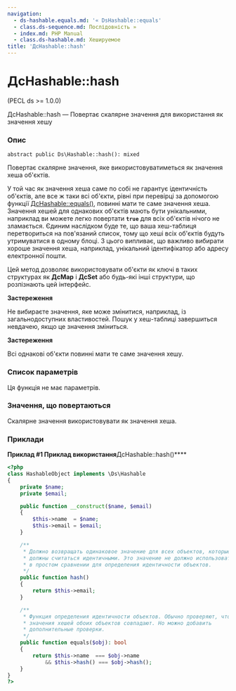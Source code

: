```yaml
---
navigation:
  - ds-hashable.equals.md: '« DsHashable::equals'
  - class.ds-sequence.md: Послідовність »
  - index.md: PHP Manual
  - class.ds-hashable.md: Хешируемое
title: 'ДсHashable::hash'
---
```

# ДсHashable::hash

(PECL ds >= 1.0.0)

ДсHashable::hash — Повертає скалярне значення для використання як значення хешу

### Опис

```methodsynopsis
abstract public Ds\Hashable::hash(): mixed
```

Повертає скалярне значення, яке використовуватиметься як значення хеша об'єктів.

У той час як значення хеша саме по собі не гарантує ідентичність об'єктів, але все ж таки всі об'єкти, рівні при перевірці за допомогою функції [ДсHashable::equals()](ds-hashable.equals.md), повинні мати те саме значення хеша. Значення хешей для однакових об'єктів мають бути унікальними, наприклад ви можете легко повертати **`true`** для всіх об'єктів нічого не зламається. Єдиним наслідком буде те, що ваша хеш-таблиця перетвориться на пов'язаний список, тому що хеші всіх об'єктів будуть утримуватися в одному блоці. З цього випливає, що важливо вибирати хороше значення хеша, наприклад, унікальний ідентифікатор або адресу електронної пошти.

Цей метод дозволяє використовувати об'єкти як ключі в таких структурах як **ДсMap** і **ДсSet** або будь-які інші структури, що розпізнають цей інтерфейс.

**Застереження**

Не вибираєте значення, яке може змінитися, наприклад, із загальнодоступних властивостей. Пошук у хеш-таблиці завершиться невдачею, якщо це значення зміниться.

**Застереження**

Всі однакові об'єкти повинні мати те саме значення хешу.

### Список параметрів

Ця функція не має параметрів.

### Значення, що повертаються

Скалярне значення використовувати як значення хеша.

### Приклади

**Приклад #1 Приклад використання**ДсHashable::hash()\*\*\*\*

```php
<?php
class HashableObject implements \Ds\Hashable
{
    private $name;
    private $email;

    public function __construct($name, $email)
    {
        $this->name  = $name;
        $this->email = $email;
    }

    /**
     * Должно возвращать одинаковое значение для всех объектов, которые
     * должны считаться идентичными. Это значение не должно использоваться
     * в простом сравнении для определения идентичности объектов.
     */
    public function hash()
    {
        return $this->email;
    }

    /**
     * Функция определения идентичности объектов. Обычно проверяют, что
     * значения хешей обоих объектов совпадают. Но можно добавить
     * дополнительные проверки.
     */
    public function equals($obj): bool
    {
        return $this->name  === $obj->name
            && $this->hash() === $obj->hash();
    }
}
?>
```
